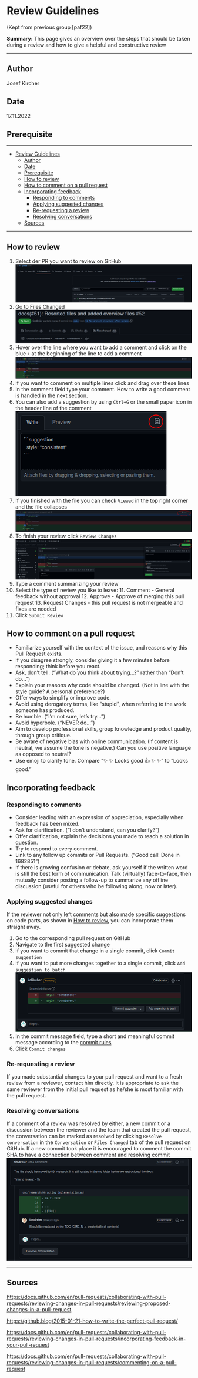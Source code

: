 # Review Guidelines

(Kept from previous group [paf22])

**Summary:** This page gives an overview over the steps that should be taken during a review and how to give a helpful and constructive review

---

## Author

Josef Kircher

## Date

17.11.2022

## Prerequisite

---
<!-- TOC -->
- [Review Guidelines](#review-guidelines)
  - [Author](#author)
  - [Date](#date)
  - [Prerequisite](#prerequisite)
  - [How to review](#how-to-review)
  - [How to comment on a pull request](#how-to-comment-on-a-pull-request)
  - [Incorporating feedback](#incorporating-feedback)
    - [Responding to comments](#responding-to-comments)
    - [Applying suggested changes](#applying-suggested-changes)
    - [Re-requesting a review](#re-requesting-a-review)
    - [Resolving conversations](#resolving-conversations)
  - [Sources](#sources)
<!-- TOC -->

---

## How to review

1. Select der PR you want to review on GitHub
![img.png](../00_assets/PR_overview.png)
2. Go to Files Changed
![img.png](../00_assets/Files_Changed.png)
3. Hover over the line where you want to add a comment and click on the blue `+` at the beginning of the line to add a comment
![img.png](../00_assets/Comment_PR.png)
4. If you want to comment on multiple lines click and drag over these lines
5. In the comment field type your comment. How to write a good comment is handled in the next section.
6. You can also add a suggestion by using ``Ctrl+G`` or the small paper icon in the header line of the comment
![img.png](../00_assets/Suggestion.png)
7. If you finished with the file you can check ``Viewed`` in the top right corner and the file collapses
![img.png](../00_assets/Comment_viewed.png)
8. To finish your review click ``Review Changes``
![img.png](../00_assets/Review_changes.png)
9. Type a comment summarizing your review
10. Select the type of review you like to leave:
    11. Comment - General feedback without approval
    12. Approve - Approve of merging this pull request
    13. Request Changes - this pull request is not mergeable and fixes are needed
11. Click `Submit Review`

## How to comment on a pull request

- Familiarize yourself with the context of the issue, and reasons why this Pull Request exists.
- If you disagree strongly, consider giving it a few minutes before responding; think before you react.
- Ask, don’t tell. (“What do you think about trying…?” rather than “Don’t do…”)
- Explain your reasons why code should be changed. (Not in line with the style guide? A personal preference?)
- Offer ways to simplify or improve code.
- Avoid using derogatory terms, like “stupid”, when referring to the work someone has produced.
- Be humble. (“I’m not sure, let’s try…”)
- Avoid hyperbole. (“NEVER do…”)
- Aim to develop professional skills, group knowledge and product quality, through group critique.
- Be aware of negative bias with online communication. (If content is neutral, we assume the tone is negative.) Can you use positive language as opposed to neutral?
- Use emoji to clarify tone. Compare “✨ ✨ Looks good 👍 ✨ ✨” to “Looks good.”

## Incorporating feedback

### Responding to comments

- Consider leading with an expression of appreciation, especially when feedback has been mixed.
- Ask for clarification. (“I don’t understand, can you clarify?”)
- Offer clarification, explain the decisions you made to reach a solution in question.
- Try to respond to every comment.
- Link to any follow up commits or Pull Requests. (“Good call! Done in 1682851”)
- If there is growing confusion or debate, ask yourself if the written word is still the best form of communication. Talk (virtually) face-to-face, then mutually consider posting a follow-up to summarize any offline discussion (useful for others who be following along, now or later).

### Applying suggested changes

If the reviewer not only left comments but also made specific suggestions on code parts, as shown  in [How to review](#how-to-review), you can incorporate them straight away.

1. Go to the corresponding pull request on GitHub
2. Navigate to the first suggested change
3. If you want to commit that change in a single commit, click ``Commit suggestion``
4. If you want to put more changes together to a single commit, click ``Add suggestion to batch``
![img.png](../00_assets/Commit_suggestion.png)
5. In the commit message field, type a short and meaningful commit message according to the [commit rules](./03_commit.md)
6. Click ``Commit changes``

### Re-requesting a review

If you made substantial changes to your pull request and want to a fresh review from a reviewer, contact him directly. It is appropriate to ask the same reviewer from the initial pull request as he/she is most familiar with the pull request.

### Resolving conversations

If a comment of a review was resolved by either, a new commit or a discussion between the reviewer and the team that created the pull request, the conversation can be marked as resolved by clicking ``Resolve conversation`` in the ``Conversation`` or ``Files Changed`` tab of the pull request on GitHub.
If a new commit took place it is encouraged to comment the commit SHA to have a connection between comment and resolving commit
![img.png](../00_assets/Resolve_conversation.png)

---

## Sources

<https://docs.github.com/en/pull-requests/collaborating-with-pull-requests/reviewing-changes-in-pull-requests/reviewing-proposed-changes-in-a-pull-request>

<https://github.blog/2015-01-21-how-to-write-the-perfect-pull-request/>

<https://docs.github.com/en/pull-requests/collaborating-with-pull-requests/reviewing-changes-in-pull-requests/incorporating-feedback-in-your-pull-request>

<https://docs.github.com/en/pull-requests/collaborating-with-pull-requests/reviewing-changes-in-pull-requests/commenting-on-a-pull-request>
